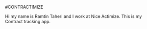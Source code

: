 #CONTRACTIMIZE

Hi my name is Ramtin Taheri and I work at Nice Actimize. This is my Contract tracking app. 

